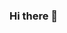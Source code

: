 ### Hi there 👋
<!--
<a href="https://github.com/HeshanSudarshana/HeshanSudarshana">
  <img align="center" src="https://github-readme-stats.vercel.app/api?username=HeshanSudarshana&show_icons=true&line_height=27&count_private=true&title_color=067AC9&text_color=1d1f21&icon_color=2bbc8a&bg_color=ffffff" alt="Heshan's GitHub Stats" />
</a>
-->

<!--
**HeshanSudarshana/HeshanSudarshana** is a ✨ _special_ ✨ repository because its `README.md` (this file) appears on your GitHub profile.

Here are some ideas to get you started:

- 🔭 I’m currently working on ...
- 🌱 I’m currently learning ...
- 👯 I’m looking to collaborate on ...
- 🤔 I’m looking for help with ...
- 💬 Ask me about ...
- 📫 How to reach me: ...
- 😄 Pronouns: ...
- ⚡ Fun fact: ...
-->
